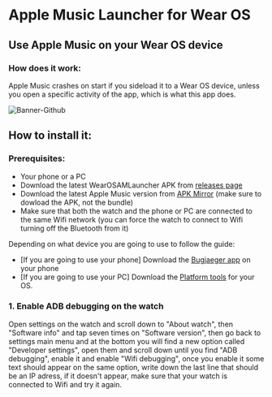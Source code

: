 # Apple Music Launcher for Wear OS

## Use Apple Music on your Wear OS device

### How does it work:
Apple Music crashes on start if you sideload it to a Wear OS device, unless you open a specific activity of the app, which is what this app does.

![Banner-Github](https://github.com/ArturoGC06/WearOSAMLauncher/assets/76574534/a175efca-1c89-4f55-aebd-a37378da8249)

## How to install it:

### Prerequisites:
- Your phone or a PC
- Download the latest WearOSAMLauncher APK from [releases page](https://github.com/ArturoGC06/WearOSAMLauncher/releases)
- Download the latest Apple Music version from [APK Mirror](https://www.apkmirror.com/apk/apple/apple-music/) (make sure to dowload the APK, not the bundle)
- Make sure that both the watch and the phone or PC are connected to the same Wifi network (you can force the watch to connect to Wifi turning off the Bluetooth from it)

Depending on what device you are going to use to follow the guide:
- [If you are going to use your phone] Download the [Bugjaeger app](https://play.google.com/store/apps/details?id=eu.sisik.hackendebug) on your phone
- [If you are going to use your PC] Download the [Platform tools](https://developer.android.com/tools/releases/platform-tools#downloads) for your OS.

### 1. Enable ADB debugging on the watch
Open settings on the watch and scroll down to "About watch", then "Software info" and tap seven times on "Software version", then go back to settings main menu and at the bottom you will find a new option called "Developer settings", open them and scroll down until you find "ADB debugging", enable it and enable "Wifi debugging", once you enable it some text should appear on the same option, write down the last line that should be an IP adress, if it doesn't appear, make sure that your watch is connected to Wifi and try it again.

